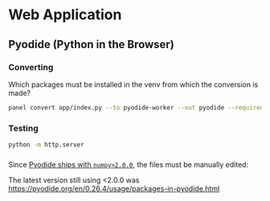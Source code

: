 # Web Application

## Pyodide (Python in the Browser)

### Converting

Which packages must be installed in the venv from which the conversion is made?

```bash
panel convert app/index.py --to pyodide-worker --out pyodide --requirements app/requirements_pyodide_conversion.txt
```

### Testing

```bash
python -m http.server
```

###

Since [Pyodide ships with `numpy>2.0.0`](https://pyodide.org/en/stable/usage/packages-in-pyodide.html),
the files must be manually edited:

The latest version still using <2.0.0 was https://pyodide.org/en/0.26.4/usage/packages-in-pyodide.html